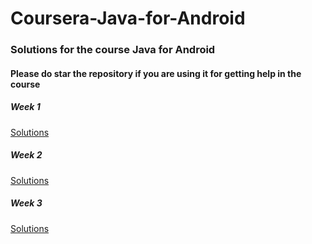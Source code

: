 # Coursera-Java-for-Android
### Solutions for the course Java for Android
#### Please do star the repository if you are using it for getting help in the course

##### Week 1
[Solutions](https://github.com/TheAlgo/Coursera-Java-for-Android/tree/master/Week%201)

##### Week 2
[Solutions](https://github.com/TheAlgo/Coursera-Java-for-Android/tree/master/Week%202)

##### Week 3
[Solutions](https://github.com/TheAlgo/Coursera-Java-for-Android/tree/master/Week%203)
